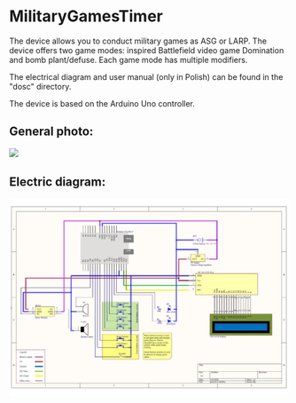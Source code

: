 # MilitaryGamesTimer

The device allows you to conduct military games as ASG or LARP. The device offers two game modes: inspired Battlefield video game Domination and bomb plant/defuse. Each game mode has multiple modifiers.

The electrical diagram and user manual (only in Polish) can be found in the "dosc" directory.

The device is based on the Arduino Uno controller.

<h2>General photo:</h2>

![](docs/militaryGameTimerPhoto2.jpg)

<h2>Electric diagram:</h2>

![](docs/militaryGameTimerSchema.jpg)

